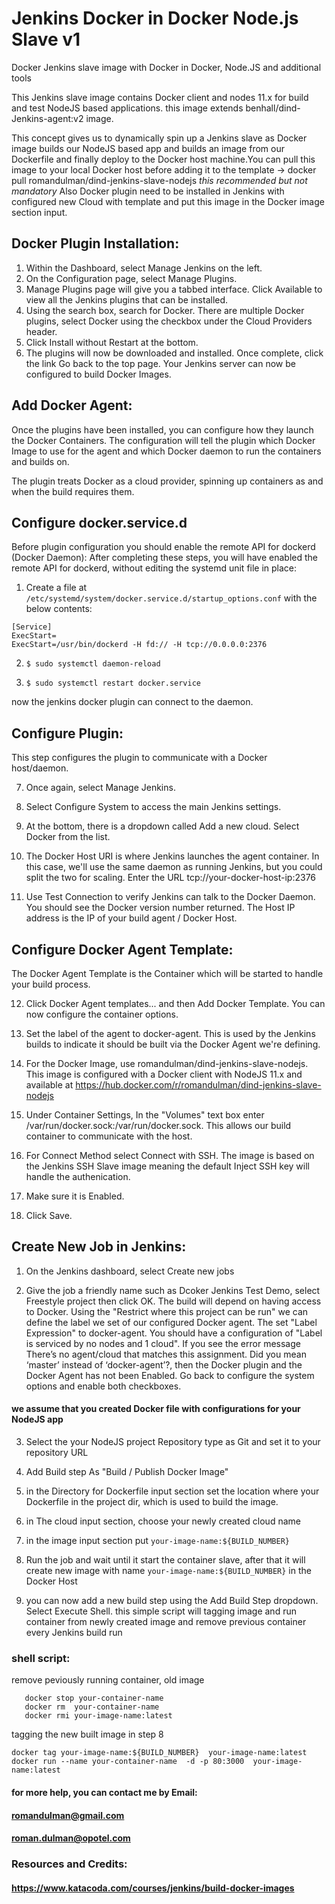 # Jenkins Docker in Docker Node.js Slave v1
Docker Jenkins slave image with Docker in Docker, Node.JS and additional tools 


This Jenkins slave image contains Docker client and nodes 11.x for build and test NodeJS based applications.
this image extends benhall/dind-Jenkins-agent:v2 image.

This concept gives us to dynamically spin up a Jenkins slave as Docker image builds our NodeJS based app and builds an image from our Dockerfile and finally deploy to the Docker host machine.You can pull this image to your local Docker host before adding it to the template -> docker pull romandulman/dind-jenkins-slave-nodejs *this recommended but not mandatory*
Also Docker plugin need to be installed in Jenkins with configured new Cloud with template and put this image in the Docker image section input.

## Docker Plugin Installation:
1) Within the Dashboard, select Manage Jenkins on the left.
2) On the Configuration page, select Manage Plugins.
3) Manage Plugins page will give you a tabbed interface. Click Available to view all the Jenkins plugins that can be installed.
4) Using the search box, search for Docker. There are multiple Docker plugins, select Docker using the checkbox under the Cloud Providers header.
5) Click Install without Restart at the bottom.
6) The plugins will now be downloaded and installed. Once complete, click the link Go back to the top page.
Your Jenkins server can now be configured to build Docker Images.


## Add Docker Agent:
Once the plugins have been installed, you can configure how they launch the Docker Containers. The configuration will tell the plugin which Docker Image to use for the agent and which Docker daemon to run the containers and builds on.

The plugin treats Docker as a cloud provider, spinning up containers as and when the build requires them.

## Configure docker.service.d
Before plugin configuration you should enable the remote API for dockerd (Docker Daemon):
After completing these steps, you will have enabled the remote API for dockerd, without editing the systemd unit file in place:

1) Create a file at ``` /etc/systemd/system/docker.service.d/startup_options.conf ``` with the below contents:

```
[Service]
ExecStart=
ExecStart=/usr/bin/dockerd -H fd:// -H tcp://0.0.0.0:2376
```

2) ``` $ sudo systemctl daemon-reload ```

3) ``` $ sudo systemctl restart docker.service ```

now the jenkins docker plugin can connect to the daemon.

## Configure Plugin:
This step configures the plugin to communicate with a Docker host/daemon.

7) Once again, select Manage Jenkins.

8) Select Configure System to access the main Jenkins settings.

9) At the bottom, there is a dropdown called Add a new cloud. Select Docker from the list.

10) The Docker Host URI is where Jenkins launches the agent container. In this case, we'll use the same daemon as running Jenkins, but 
you could split the two for scaling. Enter the URL tcp://your-docker-host-ip:2376

11) Use Test Connection to verify Jenkins can talk to the Docker Daemon. You should see the Docker version number returned.
The Host IP address is the IP of your build agent / Docker Host.

## Configure Docker Agent Template:
The Docker Agent Template is the Container which will be started to handle your build process.

12) Click Docker Agent templates... and then Add Docker Template. You can now configure the container options.

13) Set the label of the agent to docker-agent. This is used by the Jenkins builds to indicate it should be built via the Docker Agent we're defining.

14) For the Docker Image, use romandulman/dind-jenkins-slave-nodejs. This image is configured with a Docker client with NodeJS 11.x and available at https://hub.docker.com/r/romandulman/dind-jenkins-slave-nodejs

15) Under Container Settings, In the "Volumes" text box enter  /var/run/docker.sock:/var/run/docker.sock. This allows our build container to communicate with the host.

16) For Connect Method select Connect with SSH. The image is based on the Jenkins SSH Slave image meaning the default Inject SSH key will handle the authenication.

17) Make sure it is Enabled.

18) Click Save.

## Create New Job in Jenkins:
1) On the Jenkins dashboard, select Create new jobs

2) Give the job a friendly name such as Dcoker Jenkins Test Demo, select Freestyle project then click OK.
The build will depend on having access to Docker. Using the "Restrict where this project can be run" we can define the label we set of our configured Docker agent. The set "Label Expression" to docker-agent. You should have a configuration of "Label is serviced by no nodes and 1 cloud".
If you see the error message There’s no agent/cloud that matches this assignment. Did you mean ‘master’ instead of ‘docker-agent’?, then the Docker plugin and the Docker Agent has not been Enabled. Go back to configure the system options and enable both checkboxes.

#### we assume that you created Docker file with configurations for your NodeJS app
3) Select the your NodeJS project Repository type as Git and set it to your repository URL

4) Add Build step As "Build / Publish Docker Image" 

5) in the Directory for Dockerfile input section set the location where your Dockerfile in the project dir, which is used to build the image.

6) in The cloud input section, choose your newly created cloud name

7) in the image input section put ``` your-image-name:${BUILD_NUMBER} ```

8) Run the job and wait until it start the container slave, after that it will create new image with name
``` your-image-name:${BUILD_NUMBER} ``` in the Docker Host

9) you can now add a new build step using the Add Build Step dropdown. Select Execute Shell.
this simple script will tagging image and run container from newly created image and remove previous container every Jenkins build run

### shell script:
remove peviously running container, old image
```
   docker stop your-container-name
   docker rm  your-container-name
   docker rmi your-image-name:latest
   ```
   tagging the  new built image in step 8
   ```
   docker tag your-image-name:${BUILD_NUMBER}  your-image-name:latest
   docker run --name your-container-name  -d -p 80:3000  your-image-name:latest
``` 
#### for more help, you can contact me by Email:
#### romandulman@gmail.com
#### roman.dulman@opotel.com


### Resources and Credits:
#### https://www.katacoda.com/courses/jenkins/build-docker-images
